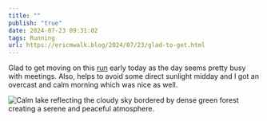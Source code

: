 ```yaml
---
title: ""
publish: "true"
date: 2024-07-23 09:31:02
tags: Running
url: https://ericmwalk.blog/2024/07/23/glad-to-get.html
---
```


Glad to get moving on this [run](https://www.strava.com/activities/11959899554) early today as the day seems pretty busy with meetings. Also, helps to avoid some direct sunlight midday and I got an overcast and calm morning which was nice as well.

![Calm lake reflecting the cloudy sky bordered by dense green forest creating a serene and peaceful atmosphere.](https://ericmwalk.blog/uploads/2024/img-0975.jpeg)